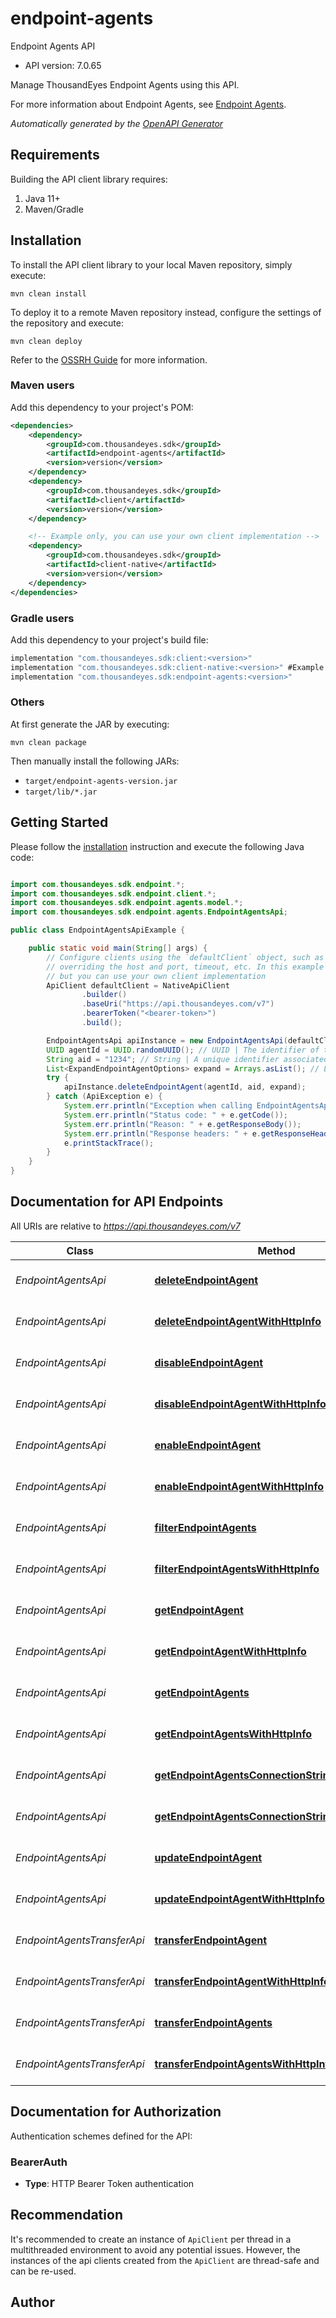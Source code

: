 # endpoint-agents

Endpoint Agents API

- API version: 7.0.65

Manage ThousandEyes Endpoint Agents using this API. 

For more information about Endpoint Agents, see [Endpoint Agents](https://docs.thousandeyes.com/product-documentation/global-vantage-points/endpoint-agents).


*Automatically generated by the [OpenAPI Generator](https://openapi-generator.tech)*

## Requirements

Building the API client library requires:

1. Java 11+
2. Maven/Gradle

## Installation

To install the API client library to your local Maven repository, simply execute:

```shell
mvn clean install
```

To deploy it to a remote Maven repository instead, configure the settings of the repository and execute:

```shell
mvn clean deploy
```

Refer to the [OSSRH Guide](http://central.sonatype.org/pages/ossrh-guide.html) for more information.

### Maven users

Add this dependency to your project's POM:

```xml
<dependencies>
    <dependency>
        <groupId>com.thousandeyes.sdk</groupId>
        <artifactId>endpoint-agents</artifactId>
        <version>version</version>
    </dependency>
    <dependency>
        <groupId>com.thousandeyes.sdk</groupId>
        <artifactId>client</artifactId>
        <version>version</version>
    </dependency>

    <!-- Example only, you can use your own client implementation -->
    <dependency>
        <groupId>com.thousandeyes.sdk</groupId>
        <artifactId>client-native</artifactId>
        <version>version</version>
    </dependency>
</dependencies>

```

### Gradle users

Add this dependency to your project's build file:

```groovy
implementation "com.thousandeyes.sdk:client:<version>"
implementation "com.thousandeyes.sdk:client-native:<version>" #Example only, you can use your own client implementation
implementation "com.thousandeyes.sdk:endpoint-agents:<version>"
```

### Others

At first generate the JAR by executing:

```shell
mvn clean package
```

Then manually install the following JARs:

- `target/endpoint-agents-version.jar`
- `target/lib/*.jar`

## Getting Started

Please follow the [installation](#installation) instruction and execute the following Java code:

```java

import com.thousandeyes.sdk.endpoint.*;
import com.thousandeyes.sdk.endpoint.client.*;
import com.thousandeyes.sdk.endpoint.agents.model.*;
import com.thousandeyes.sdk.endpoint.agents.EndpointAgentsApi;

public class EndpointAgentsApiExample {

    public static void main(String[] args) {
        // Configure clients using the `defaultClient` object, such as
        // overriding the host and port, timeout, etc. In this example we are using the NativeApiClient
        // but you can use your own client implementation
        ApiClient defaultClient = NativeApiClient
                .builder()
                .baseUri("https://api.thousandeyes.com/v7")
                .bearerToken("<bearer-token>")
                .build();

        EndpointAgentsApi apiInstance = new EndpointAgentsApi(defaultClient);
        UUID agentId = UUID.randomUUID(); // UUID | The identifier of the agent to operate on.
        String aid = "1234"; // String | A unique identifier associated with your account group. You can retrieve your `AccountGroupId` from the `/account-groups` endpoint. Note that you must be assigned to the target account group. Specifying this parameter without being assigned to the target account group will result in an error response.
        List<ExpandEndpointAgentOptions> expand = Arrays.asList(); // List<ExpandEndpointAgentOptions> | This optional parameter allows you to control the expansion of test resources associated with the agent. By default, no expansion occurs when this query parameter is omitted. To expand the \"clients\" resource, include the query parameter `?expand=clients`.  For multiple expansions, you have two options:    * Separate the values with commas. For example, `?expandAgent=clients,tasks`. * Specify the parameter multiple times. For example, `?expandAgent=clients&expandAgent=tasks`.  This parameter offers flexibility for users to customize the expansion of specific resources related to the agent. 
        try {
            apiInstance.deleteEndpointAgent(agentId, aid, expand);
        } catch (ApiException e) {
            System.err.println("Exception when calling EndpointAgentsApi#deleteEndpointAgent");
            System.err.println("Status code: " + e.getCode());
            System.err.println("Reason: " + e.getResponseBody());
            System.err.println("Response headers: " + e.getResponseHeaders());
            e.printStackTrace();
        }
    }
}

```

## Documentation for API Endpoints

All URIs are relative to *https://api.thousandeyes.com/v7*

Class | Method | HTTP request | Description
------------ | ------------- | ------------- | -------------
*EndpointAgentsApi* | [**deleteEndpointAgent**](docs/EndpointAgentsApi.md#deleteEndpointAgent) | **DELETE** /endpoint/agents/{agentId} | Delete endpoint agent
*EndpointAgentsApi* | [**deleteEndpointAgentWithHttpInfo**](docs/EndpointAgentsApi.md#deleteEndpointAgentWithHttpInfo) | **DELETE** /endpoint/agents/{agentId} | Delete endpoint agent
*EndpointAgentsApi* | [**disableEndpointAgent**](docs/EndpointAgentsApi.md#disableEndpointAgent) | **POST** /endpoint/agents/{agentId}/disable | Disable endpoint agent
*EndpointAgentsApi* | [**disableEndpointAgentWithHttpInfo**](docs/EndpointAgentsApi.md#disableEndpointAgentWithHttpInfo) | **POST** /endpoint/agents/{agentId}/disable | Disable endpoint agent
*EndpointAgentsApi* | [**enableEndpointAgent**](docs/EndpointAgentsApi.md#enableEndpointAgent) | **POST** /endpoint/agents/{agentId}/enable | Enable endpoint agent
*EndpointAgentsApi* | [**enableEndpointAgentWithHttpInfo**](docs/EndpointAgentsApi.md#enableEndpointAgentWithHttpInfo) | **POST** /endpoint/agents/{agentId}/enable | Enable endpoint agent
*EndpointAgentsApi* | [**filterEndpointAgents**](docs/EndpointAgentsApi.md#filterEndpointAgents) | **POST** /endpoint/agents/filter | Filter endpoint agents
*EndpointAgentsApi* | [**filterEndpointAgentsWithHttpInfo**](docs/EndpointAgentsApi.md#filterEndpointAgentsWithHttpInfo) | **POST** /endpoint/agents/filter | Filter endpoint agents
*EndpointAgentsApi* | [**getEndpointAgent**](docs/EndpointAgentsApi.md#getEndpointAgent) | **GET** /endpoint/agents/{agentId} | Retrieve endpoint agent
*EndpointAgentsApi* | [**getEndpointAgentWithHttpInfo**](docs/EndpointAgentsApi.md#getEndpointAgentWithHttpInfo) | **GET** /endpoint/agents/{agentId} | Retrieve endpoint agent
*EndpointAgentsApi* | [**getEndpointAgents**](docs/EndpointAgentsApi.md#getEndpointAgents) | **GET** /endpoint/agents | List endpoint agents
*EndpointAgentsApi* | [**getEndpointAgentsWithHttpInfo**](docs/EndpointAgentsApi.md#getEndpointAgentsWithHttpInfo) | **GET** /endpoint/agents | List endpoint agents
*EndpointAgentsApi* | [**getEndpointAgentsConnectionString**](docs/EndpointAgentsApi.md#getEndpointAgentsConnectionString) | **GET** /endpoint/agents/connection-string | Get agent connection string
*EndpointAgentsApi* | [**getEndpointAgentsConnectionStringWithHttpInfo**](docs/EndpointAgentsApi.md#getEndpointAgentsConnectionStringWithHttpInfo) | **GET** /endpoint/agents/connection-string | Get agent connection string
*EndpointAgentsApi* | [**updateEndpointAgent**](docs/EndpointAgentsApi.md#updateEndpointAgent) | **PATCH** /endpoint/agents/{agentId} | Update endpoint agent
*EndpointAgentsApi* | [**updateEndpointAgentWithHttpInfo**](docs/EndpointAgentsApi.md#updateEndpointAgentWithHttpInfo) | **PATCH** /endpoint/agents/{agentId} | Update endpoint agent
*EndpointAgentsTransferApi* | [**transferEndpointAgent**](docs/EndpointAgentsTransferApi.md#transferEndpointAgent) | **POST** /endpoint/agents/{agentId}/transfer | Transfer endpoint agent
*EndpointAgentsTransferApi* | [**transferEndpointAgentWithHttpInfo**](docs/EndpointAgentsTransferApi.md#transferEndpointAgentWithHttpInfo) | **POST** /endpoint/agents/{agentId}/transfer | Transfer endpoint agent
*EndpointAgentsTransferApi* | [**transferEndpointAgents**](docs/EndpointAgentsTransferApi.md#transferEndpointAgents) | **POST** /endpoint/agents/transfer/bulk | Bulk transfer agents
*EndpointAgentsTransferApi* | [**transferEndpointAgentsWithHttpInfo**](docs/EndpointAgentsTransferApi.md#transferEndpointAgentsWithHttpInfo) | **POST** /endpoint/agents/transfer/bulk | Bulk transfer agents


<a id="documentation-for-authorization"></a>
## Documentation for Authorization


Authentication schemes defined for the API:
<a id="BearerAuth"></a>
### BearerAuth


- **Type**: HTTP Bearer Token authentication


## Recommendation

It's recommended to create an instance of `ApiClient` per thread in a multithreaded environment to avoid any potential issues.
However, the instances of the api clients created from the `ApiClient` are thread-safe and can be re-used.

## Author



